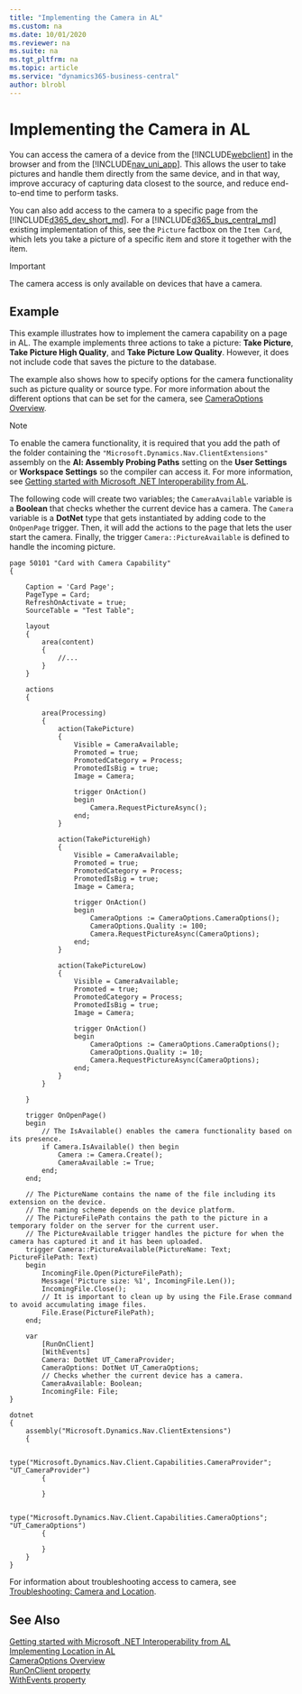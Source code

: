 ```yaml
---
title: "Implementing the Camera in AL"
ms.custom: na
ms.date: 10/01/2020
ms.reviewer: na
ms.suite: na
ms.tgt_pltfrm: na
ms.topic: article
ms.service: "dynamics365-business-central"
author: blrobl
---
```


# Implementing the Camera in AL
You can access the camera of a device from the [!INCLUDE[webclient](includes/webclient.md)] in the browser and from the [!INCLUDE[nav_uni_app](includes/nav_uni_app_md.md)]. This allows the user to take pictures and handle them directly from the same device, and in that way, improve accuracy of capturing data closest to the source, and reduce end-to-end time to perform tasks. 

You can also add access to the camera to a specific page from the [!INCLUDE[d365_dev_short_md](includes/d365_dev_short_md.md)]. For a [!INCLUDE[d365_bus_central_md](includes/d365_bus_central_md.md)] existing implementation of this, see the `Picture` factbox on the `Item Card`, which lets you take a picture of a specific item and store it together with the item.  
  
> [!IMPORTANT]  
> The camera access is only available on devices that have a camera. 

## Example

This example illustrates how to implement the camera capability on a page in AL. The example implements three actions to take a picture: **Take Picture**, **Take Picture High Quality**, and **Take Picture Low Quality**. However, it does not include code that saves the picture to the database.

The example also shows how to specify options for the camera functionality such as picture quality or source type. For more information about the different options that can be set for the camera, see [CameraOptions Overview](devenv-Camera-options.md). 

> [!NOTE]
> To enable the camera functionality, it is required that you add the path of the folder containing the `"Microsoft.Dynamics.Nav.ClientExtensions"` assembly on the **Al: Assembly Probing Paths** setting on the **User Settings** or **Workspace Settings** so the compiler can access it. For more information, see [Getting started with Microsoft .NET Interoperability from AL](devenv-get-started-call-dotnet-from-al.md).

The following code will create two variables; the `CameraAvailable` variable is a **Boolean** that checks whether the current device has a camera. The `Camera` variable is a **DotNet** type that gets instantiated by adding code to the `OnOpenPage` trigger. Then, it will add the actions to the page that lets the user start the camera. Finally, the trigger `Camera::PictureAvailable` is defined to handle the incoming picture.  

```AL
page 50101 "Card with Camera Capability"
{

    Caption = 'Card Page';
    PageType = Card;
    RefreshOnActivate = true;
    SourceTable = "Test Table";

    layout
    {
        area(content)
        {
            //...
        }
    }

    actions
    {
        
        area(Processing)
        {
            action(TakePicture)
            {
                Visible = CameraAvailable;
                Promoted = true;
                PromotedCategory = Process;
                PromotedIsBig = true;
                Image = Camera;

                trigger OnAction()
                begin
                    Camera.RequestPictureAsync();
                end;
            }

            action(TakePictureHigh)
            {
                Visible = CameraAvailable;
                Promoted = true;
                PromotedCategory = Process;
                PromotedIsBig = true;
                Image = Camera;

                trigger OnAction()
                begin
                    CameraOptions := CameraOptions.CameraOptions();
                    CameraOptions.Quality := 100;
                    Camera.RequestPictureAsync(CameraOptions);
                end;
            }

            action(TakePictureLow)
            {
                Visible = CameraAvailable;
                Promoted = true;
                PromotedCategory = Process;
                PromotedIsBig = true;
                Image = Camera;

                trigger OnAction()
                begin
                    CameraOptions := CameraOptions.CameraOptions();
                    CameraOptions.Quality := 10;
                    Camera.RequestPictureAsync(CameraOptions);
                end;
            }
        }

    }

    trigger OnOpenPage()
    begin
        // The IsAvailable() enables the camera functionality based on its presence.
        if Camera.IsAvailable() then begin
            Camera := Camera.Create();
            CameraAvailable := True;
        end;
    end;

    // The PictureName contains the name of the file including its extension on the device. 
    // The naming scheme depends on the device platform. 
    // The PictureFilePath contains the path to the picture in a temporary folder on the server for the current user.
    // The PictureAvailable trigger handles the picture for when the camera has captured it and it has been uploaded.
    trigger Camera::PictureAvailable(PictureName: Text; PictureFilePath: Text) 
    begin
        IncomingFile.Open(PictureFilePath);
        Message('Picture size: %1', IncomingFile.Len());
        IncomingFile.Close();
        // It is important to clean up by using the File.Erase command to avoid accumulating image files.
        File.Erase(PictureFilePath);
    end;

    var
        [RunOnClient]
        [WithEvents]
        Camera: DotNet UT_CameraProvider;
        CameraOptions: DotNet UT_CameraOptions;
        // Checks whether the current device has a camera.
        CameraAvailable: Boolean;
        IncomingFile: File;
}

dotnet
{
    assembly("Microsoft.Dynamics.Nav.ClientExtensions")
    {

        type("Microsoft.Dynamics.Nav.Client.Capabilities.CameraProvider"; "UT_CameraProvider")
        {

        }

        type("Microsoft.Dynamics.Nav.Client.Capabilities.CameraOptions"; "UT_CameraOptions")
        {

        }
    }
}

```

For information about troubleshooting access to camera, see [Troubleshooting: Camera and Location](/dynamics365/business-central/ui-troubleshooting-camera-location).

## See Also  

[Getting started with Microsoft .NET Interoperability from AL](devenv-get-started-call-dotnet-from-al.md)  
[Implementing Location in AL](devenv-implement-location-al.md)  
[CameraOptions Overview](devenv-Camera-options.md)  
[RunOnClient property](properties/devenv-runonclient-property.md)  
[WithEvents property](properties/devenv-withevents-property.md) 

